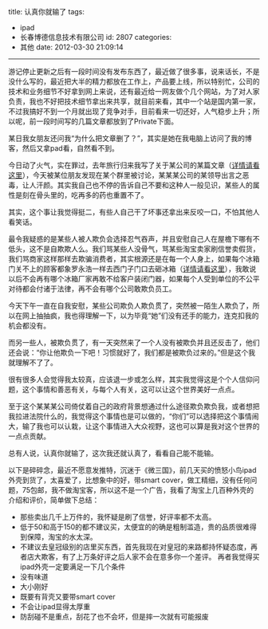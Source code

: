 title: 认真你就输了
tags:
  - ipad
  - 长春博德信息技术有限公司
id: 2807
categories:
  - 其他
date: 2012-03-30 21:09:14
---

游记停止更新之后有一段时间没有发布东西了，最近做了很多事，说来话长，不是没什么写的，最近把大半的精力都放在工作上，产品要上线，所以特别忙，公司的技术和业务细节不好拿到网上来说，还有最近给一网友做个几个网站，为了对人家负责，我也不好把技术细节拿出来共享，就目前来看，其中一个站是国内第一家，不过我搞好不到一个月就出现了竞争对手，目前看来一切还好，人气稳步上升；所以呢，前一段时间写的几篇文章都放到了Private下面。

某日我女朋友还问我“为什么把文章删了？”，其实是她在我电脑上访问了我的博客，然后又拿pad看，自然看不到。

今日动了火气，实在罪过，去年旅行归来我写了关于某公司的某篇文章（[详情请看这里](//blog.foolbird.net/2061.html "对长春某些PHP相关公司的评价")），今天被某位朋友发现在某个群里被讨论，某某某公司的某领导出言之恶毒，让人汗颜。其实我自己也不停的告诉自己不要和这种人一般见识，某些人的属性是刻在骨头里的，吃再多的药也重置不了。

其实，这个事让我觉得挺二，有些人自己干了坏事还拿出来反咬一口，不怕其他人看笑话。

最令我疑惑的是某些人被人欺负会选择忍气吞声，并且安慰自己人在屋檐下哪有不低头，这不是自欺欺人么。我们骂某些人没骨气，骂某些淘宝卖家刷信誉卖假货，我们骂商家这样那样去欺骗消费者，其实根源还是在每一个人身上，如果每个冰箱门关不上的顾客都象罗永浩一样去西门子门口去砸冰箱（[详情请看这里](http://v.youku.com/v_show/id_XMzM0Mzc5MjY4.html "西门子冰箱门门事件交流会")），我敢说以后不会再有哪个冰箱厂家再敢不给客户装闭门器，如果每个人受到单位的不公平对待都会付诸于法律，再不会有哪个公司敢欺负员工。

今天下午一直在自我安慰，某些公司欺负人欺负贯了，突然被一陌生人欺负了，所以在网上抽抽疯，我也得理解一下，以为毕竟“她”们没有还手的能力，连克扣我的机会都没有。

而另一些人，被欺负贯了，有一天突然来了一个人没有被欺负并且还反击了，他们还会说：“你让他欺负一下吧！习惯就好了，我们都是被欺负过来的。”但是这个我就理解不了了。

很有很多人会觉得我太较真，应该退一步或怎么样，其实我觉得这是个个人信仰问题，这个事情和善恶有关，与每个人有关，这可以让这个世界美好一点点。

至于这个某某某公司倚仗着自己的政府背景想通过什么途径欺负欺负我，或者想把我拉进法院什么的，我觉得这个事情也是可以做的，“你们”可以选择把这个事情闹大，输了我也可以认栽，让这个事情进入大众视野，这也可以算是我对这个世界的一点点贡献。

总有人说，认真你就输了，这次我还就认真了，看看自己能不能输。

以下是碎碎念，最近不愿意发推特，沉迷于《微三国》，前几天买的愤怒小鸟ipad外壳到货了，太喜爱了，比想象中的好，带smart cover，做工精细，没有任何问题，75包邮，我不做淘宝客，所以这不是一个广告，我看了淘宝上几百种外壳的介绍和评价，简单做下总结：

*   那些卖出几千上万件的，我怀疑是刷了信誉，好评率都不太高。
*   低于50和高于150的都不建议买，太便宜的的确是粗制滥造，贵的品质很难得到保障，淘宝的水太深。
*   不建议去皇冠级别的店里买东西，首先我现在对皇冠的来路都持怀疑态度，再者店大欺客，有了上万条好评之后人家不会在意多你一个差评。
再者我觉得买ipad外壳一定要满足一下几个条件
*   没有味道
*   大小刚好
*   既要有背壳又要带smart cover
*   不会让ipad显得太厚重
*   防刮碰不是重点，刮花了也不会坏，但是摔一次就有可能报废
